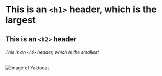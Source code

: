# This is an `<h1>` header, which is the largest
## This is an `<h2>` header
###### This is an `<h6>` header, which is the smallest 
![Image of Yaktocat](https://octodex.github.com/images/yaktocat.png)
